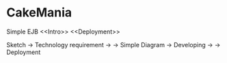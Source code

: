 # CakeMania
Simple EJB
&lt;&lt;Intro&gt;&gt;
&lt;&lt;Deployment&gt;&gt;

Sketch -&gt; Technology requirement -&gt;
-&gt; Simple Diagram -&gt; Developing -&gt;
-&gt; Deployment
